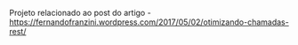 Projeto relacionado ao post do artigo - https://fernandofranzini.wordpress.com/2017/05/02/otimizando-chamadas-rest/